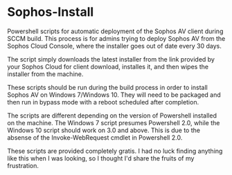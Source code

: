 # Sophos-Install
Powershell scripts for automatic deployment of the Sophos AV client during SCCM build. This process is for admins trying to deploy Sophos AV from the Sophos Cloud Console, where the installer goes out of date every 30 days.

The script simply downloads the latest installer from the link provided by your Sophos Cloud for client download, installes it, and then wipes the installer from the machine.

These scripts should be run during the build process in order to install Sophos AV on Windows 7/Windows 10. They will need to be packaged and then run in bypass mode with a reboot scheduled after completion.

The scripts are different depending on the version of Powershell installed on the machine. The Windows 7 script presumes Powershell 2.0, while the Windows 10 script should work on 3.0 and above. This is due to the absense of the Invoke-WebRequest cmdlet in Powershell 2.0.

These scripts are provided completely gratis. I had no luck finding anything like this when I was looking, so I thought I'd share the fruits of my frustration.
